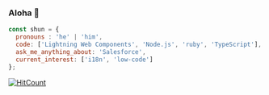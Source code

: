 ### Aloha 👋

```javascript
const shun = {
  pronouns : 'he' | 'him',
  code: ['Lightning Web Components', 'Node.js', 'ruby', 'TypeScript'],
  ask_me_anything_about: 'Salesforce',
  current_interest: ['i18n', 'low-code']
};
```

[![HitCount](http://hits.dwyl.com/shunkosa/shunkosa.svg)](http://hits.dwyl.com/shunkosa/shunkosa)
